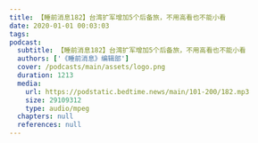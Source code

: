 ```yaml
---
title: 【睡前消息182】台湾扩军增加5个后备旅，不用高看也不能小看
date: 2020-01-01 00:03:03
tags:
podcast:
  subtitle: 【睡前消息182】台湾扩军增加5个后备旅，不用高看也不能小看
  authors: ['《睡前消息》编辑部']
  cover: /podcasts/main/assets/logo.png
  duration: 1213
  media:
    url: https://podstatic.bedtime.news/main/101-200/182.mp3
    size: 29109312
    type: audio/mpeg
  chapters: null
  references: null
---
```

